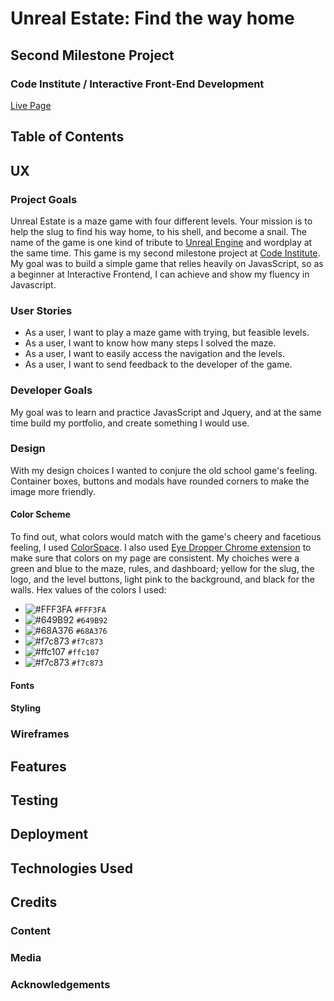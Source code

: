 # Unreal Estate: Find the way home
## Second Milestone Project 
### Code Institute / Interactive Front-End Development
[Live Page](https://krisztinatxt.github.io/unreal-estate-second-milestone-project/)
## Table of Contents

## UX
### Project Goals
Unreal Estate is a maze game with four different levels. Your mission is to help the slug to find his way home, to his shell, and become a snail.
The name of the game is one kind of tribute to [Unreal Engine](https://en.wikipedia.org/wiki/Unreal_Engine) and wordplay at the same time.
This game is my second milestone project at [Code Institute](https://codeinstitute.net/).
My goal was to build a simple game that relies heavily on JavasScript, so as a beginner at Interactive Frontend, I can achieve and show my fluency in Javascript.

### User Stories

* As a user, I want to play a maze game with trying, but feasible levels.
* As a user, I want to know how many steps I solved the maze.
* As a user, I want to easily access the navigation and the levels.
* As a user, I want to send feedback to the developer of the game.


### Developer Goals

My goal was to learn and practice JavasScript and Jquery, and at the same time build my portfolio, and create something I would use.

### Design

With my design choices I wanted to conjure the old school game's feeling.
Container boxes, buttons and modals have rounded corners to make the image more friendly.

#### Color Scheme
To find out, what colors would match with the game's cheery and facetious feeling, I used [ColorSpace](https://mycolor.space/).
I also used [Eye Dropper Chrome extension](https://chrome.google.com/webstore/detail/eye-dropper/hmdcmlfkchdmnmnmheododdhjedfccka) to make sure that colors on my page are consistent.
My choiches were a green and blue to the maze, rules, and dashboard; yellow for the slug, the logo, and the level buttons, light pink to the background, and black for the walls.
Hex values of the colors I used:

- ![#FFF3FA](https://placehold.it/15/FFF3FA/000000?text=+) `#FFF3FA`
- ![#649B92](https://placehold.it/15/649B92/000000?text=+) `#649B92`
- ![#68A376](https://placehold.it/15/68A376/000000?text=+) `#68A376`
- ![#f7c873](https://placehold.it/15/f7c873/000000?text=+) `#f7c873`
- ![#ffc107](https://placehold.it/15/ffc107/000000?text=+) `#ffc107`
- ![#f7c873](https://placehold.it/15/f7c873/000000?text=+) `#f7c873`

#### Fonts

#### Styling

### Wireframes 

## Features

## Testing

## Deployment

## Technologies Used

## Credits

### Content

### Media

### Acknowledgements 








